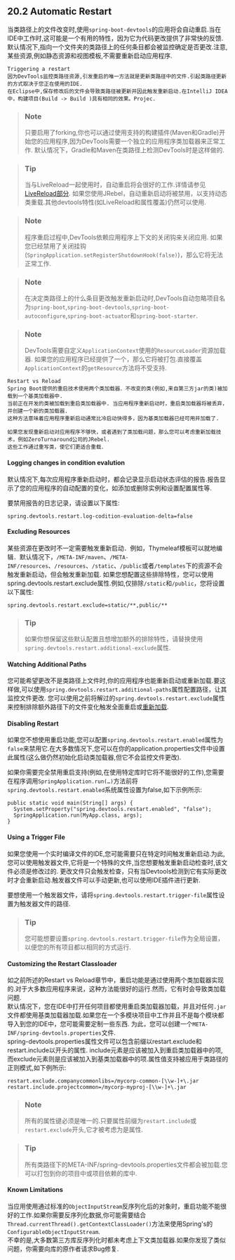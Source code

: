 ## 20.2 Automatic Restart
当类路径上的文件改变时,使用`spring-boot-devtools`的应用将会自动重启.当在IDE中工作时,这可能是一个有用的特性，因为它为代码更改提供了非常快的反馈.
默认情况下,指向一个文件夹的类路径上的任何条目都会被监控确定是否更改.注意,某些资源,例如静态资源和视图模板,不需要重新启动应用程序.

```
Triggering a restart
因为DevTools监控类路径资源,引发重启的唯一方法就是更新类路径中的文件.引起类路径更新的方式取决于您正在使用的IDE.
在Eclipse中,保存修改后的文件会导致类路径被更新并因此触发重新启动.在IntelliJ IDEA中，构建项目(Build -> Build )具有相同的效果。Projec.
```
>### Note
>只要启用了forking,你也可以通过使用支持的构建插件(Maven和Gradle)开始您的应用程序,因为DevTools需要一个独立的应用程序类加载器来正常工作.
>默认情况下，Gradle和Maven在类路径上检测DevTools时是这样做的.

>### Tip
>当与LiveReload一起使用时，自动重启将会很好的工作.详情请参见[LiveReload部分](20.3.LiveReload.md).
如果您使用JRebel，自动重新启动将被禁用，以支持动态类重载.其他devtools特性(如LiveReload和属性覆盖)仍然可以使用.

>### Note
>程序重启过程中,DevTools依赖应用程序上下文的关闭钩来关闭应用.
如果您已经禁用了关闭挂钩(`SpringApplication.setRegisterShutdownHook(false)`)，那么它将无法正常工作.

>### Note 
>在决定类路径上的什么条目更改触发重新启动时,DevTools自动忽略项目名为`spring-boot`,`spring-boot-devtools`,`spring-boot-autoconfigure`,`spring-boot-actuator`和`spring-boot-starter`.


>### Note
>DevTools需要自定义`ApplicationContext`使用的`ResourceLoader`资源加载器.
>如果您的应用程序已经提供了一个，那么它将被打包.直接覆盖`ApplicationContext`的`getResource`方法将不受支持.

```
Restart vs Reload
Spring Boot提供的重启技术使用两个类加载器．不改变的类(例如,来自第三方jar的类)被加载到一个基类加载器中.
当前正在开发的类被加载到重启类加载器中. 当应用程序重新启动时，重启类加载器将被丢弃，并创建一个新的类加载器.
这种方法意味着应用程序重新启动通常比冷启动快得多，因为基类加载器已经可用并加载了.

如果您发现重新启动对应用程序不够快，或者遇到了类加载问题，那么您可以考虑重新加载技术，例如ZeroTurnaround公司的JRebel.
这些工作通过重写类，使它们更适合重载．
```
#### Logging changes in condition evalution
默认情况下,每次应用程序重新启动时，都会记录显示启动状态评估的报告.报告显示了您的应用程序的自动配置的变化，如添加或删除实例和设置配置属性等.

要禁用报告的日志记录，请设置以下属性:
```
spring.devtools.restart.log-codition-evaluation-delta=false
```
#### Excluding Resources
某些资源在更改时不一定需要触发重新启动．例如，Thymeleaf模板可以就地编辑．默认情况下，`/META-INF/maven`、`/META-INF/resources`、`/resources`、`/static`、`/public`或者`/templates`下的资源不会触发重新启动，但会触发重新加载.
如果您想配置这些排除特性，您可以使用spring.devtools.restart.exclude属性.例如,仅排除`/static`和`/public`，您将设置以下属性:
```
spring.devtools.restart.exclude=static/**,public/**
```
>### Tip
>如果你想保留这些默认配置且想增加额外的排除特性，请替换使用`spring.devtools.restart.additional-exclude`属性.
#### Watching Additional Paths
您可能希望更改不是类路径上文件时,你的应用程序也能重新启动或重新加载.要这样做,可以使用`spring.devtools.restart.additional-paths`属性配置路径，让其监控文件更改.
您可以使用之前将解过的`spring.devtools.restart.exclude`属性来控制排除额外路径下的文件变化触发全面重启或[重新加载](20.3.LiveReload.md).
#### Disabling Restart
如果您不想使用重启功能,您可以配置`spring.devtools.restart.enabled`属性为`false`来禁用它.在大多数情况下,您可以在你的application.properties文件中设置此属性(这么做仍然初始化启动类加载器,但它不会监控文件更改).

如果你需要完全禁用重启支持(例如,在使用特定库时它将不能很好的工作),您需要在程序调用`SpringApplication.run(…)`方法前将`spring.devtools.restart.enabled`系统属性设置为false,如下示例所示:
```
public static void main(String[] args) {
  System.setProperty("spring.devtools.restart.enabled", "false");
  SpringApplication.run(MyApp.class, args);
}
```
#### Using a Trigger File
如果您使用一个实时编译文件的IDE,您可能需要只在特定时间触发重新启动.为此,您可以使用触发器文件,它将是一个特殊的文件,当您想要触发重新启动检查时,该文件必须是修改过的.
更改文件只会触发检查，只有当Devtools检测到它有实际更改时才会重新启动.触发器文件可以手动更新,也可以使用IDE插件进行更新.

要想使用一个触发器文件，请将`spring.devtools.restart.trigger-file`属性设置为触发器文件的路径.

>### Tip
>您可能想要设置`spring.devtools.restart.trigger-file`作为全局设置，以便您的所有项目都以相同的方式运行.
#### Customizing the Restart Classloader
如之前所述的Restart vs Reload章节中，重启功能是通过使用两个类加载器实现的.对于大多数应用程序来说，这种方法能很好的运行.然而，它有时会导致类加载问题.  
默认情况下，您在IDE中打开任何项目都使用重启类加载器加载，并且对任何`.jar`文件都使用基类加载器加载.如果您在一个多模块项目中工作并且不是每个模块都导入到您的IDE中，您可能需要定制一些东西.
为此，您可以创建一个`META-INF/spring-devtools.properties`文件.  
spring-devtools.properties属性文件可以包含前缀以restart.exclude和restart.include以开头的属性.
include元素是应该被加入到重启类加载器中的项,而exclude元素则是应该被加入到基类加载器中的项.属性值支持被应用于类路径的正则模式,如下例所示:
```
restart.exclude.companycommonlibs=/mycorp-common-[\\w-]+\.jar
restart.include.projectcommon=/mycorp-myproj-[\\w-]+\.jar
```
>### Note
>所有的属性键必须是唯一的.只要属性前缀为`restart.include`或`restart.exclude`开头,它才被考虑为是属性.

>### Tip
>所有类路径下的META-INF/spring-devtools.properties文件都会被加载.您可以打包到你的项目中或项目依赖的库中.
#### Known Limitations
当应用使用通过标准的`ObjectInputStream`反序列化后的对象时，重启功能不能很好的工作.如果你需要反序列化数据,你可能需要结合`Thread.currentThread().getContextClassLoader()`方法来使用Spring's的`ConfigurableObjectInputStream`.  
不幸的是,大多数第三方库反序列化时都未考虑上下文类加载器.如果你发现了类似问题，你需要向库的原作者请求Bug修复.

